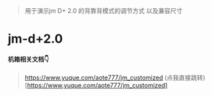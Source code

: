 > 用于演示jm D+ 2.0 的背靠背模式的调节方式 以及兼容尺寸

# jm-d+2.0

#### 机箱相关文档👇
> https://www.yuque.com/aote777/jm_customized (点我直接跳转)[https://www.yuque.com/aote777/jm_customized]